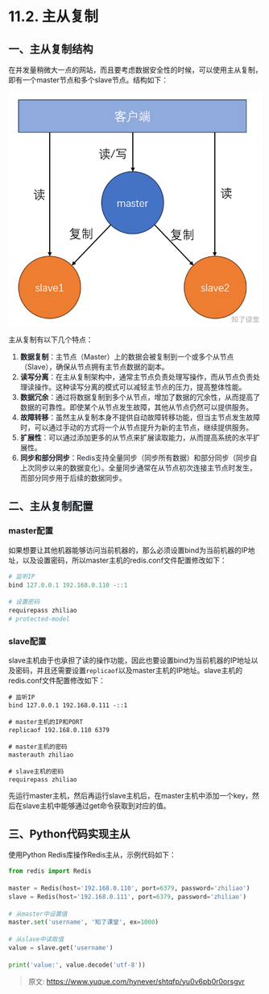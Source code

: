 # 11.2. 主从复制

## 一、主从复制结构
在并发量稍微大一点的网站，而且要考虑数据安全性的时候，可以使用主从复制，即有一个master节点和多个slave节点。结构如下：

![1726147340074-74542aae-7b96-4345-b56e-6c9c826d979b.png](./img/_weGMHlREf1Uc5k4/1726147340074-74542aae-7b96-4345-b56e-6c9c826d979b-638913.png)

主从复制有以下几个特点：<font style="color:rgb(26, 32, 41);"></font>

1. **<font style="color:rgb(26, 32, 41);">数据复制</font>**<font style="color:rgb(26, 32, 41);">：主节点（Master）上的数据会被复制到一个或多个从节点（Slave），确保从节点拥有主节点数据的副本。</font>
2. **<font style="color:rgb(26, 32, 41);">读写分离</font>**<font style="color:rgb(26, 32, 41);">：在主从复制架构中，通常主节点负责处理写操作，而从节点负责处理读操作。这种读写分离的模式可以减轻主节点的压力，提高整体性能。</font>
3. **<font style="color:rgb(26, 32, 41);">数据冗余</font>**<font style="color:rgb(26, 32, 41);">：通过将数据复制到多个从节点，增加了数据的冗余性，从而提高了数据的可靠性。即使某个从节点发生故障，其他从节点仍然可以提供服务。</font>
4. **<font style="color:rgb(26, 32, 41);">故障转移</font>**<font style="color:rgb(26, 32, 41);">：虽然主从复制本身不提供自动故障转移功能，但当主节点发生故障时，可以通过手动的方式将一个从节点提升为新的主节点，继续提供服务。</font>
5. **<font style="color:rgb(26, 32, 41);">扩展性</font>**<font style="color:rgb(26, 32, 41);">：可以通过添加更多的从节点来扩展读取能力，从而提高系统的水平扩展性。</font>
6. **<font style="color:rgb(26, 32, 41);">同步和部分同步</font>**<font style="color:rgb(26, 32, 41);">：Redis支持全量同步（同步所有数据）和部分同步（同步自上次同步以来的数据变化）。全量同步通常在从节点初次连接主节点时发生，而部分同步用于后续的数据同步。</font>

## <font style="color:rgb(26, 32, 41);">二、主从复制配置</font>
### master配置
如果想要让其他机器能够访问当前机器的，那么必须设置bind为当前机器的IP地址，以及设置密码，所以master主机的redis.conf文件配置修改如下：

```powershell
# 监听IP
bind 127.0.0.1 192.168.0.110 -::1

# 设置密码
requirepass zhiliao
# protected-model
```

### slave配置
slave主机由于也承担了读的操作功能，因此也要设置bind为当前机器的IP地址以及密码，并且还需要设置`replicaof`以及master主机的IP地址。slave主机的redis.conf文件配置修改如下：

```shell
# 监听IP
bind 127.0.0.1 192.168.0.111 -::1

# master主机的IP和PORT
replicaof 192.168.0.110 6379

# master主机的密码
masterauth zhiliao

# slave主机的密码
requirepass zhiliao
```

先运行master主机，然后再运行slave主机后，在master主机中添加一个key，然后在slave主机中能够通过get命令获取到对应的值。

## 三、Python代码实现主从
使用Python Redis库操作Redis主从，示例代码如下：

```python
from redis import Redis

master = Redis(host='192.168.0.110', port=6379, password='zhiliao')
slave = Redis(host='192.168.0.111', port=6379, password='zhiliao')

# 从master中设置值
master.set('username', '知了课堂', ex=1000)

# 从slave中读取值
value = slave.get('username')

print('value:', value.decode('utf-8'))
```



> 原文: <https://www.yuque.com/hynever/shtqfp/yu0v6pb0r0orsgvr>